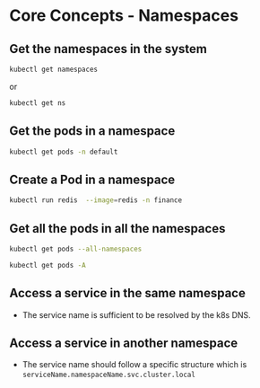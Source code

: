 # Core Concepts - Namespaces

## Get the namespaces in the system

```bash
kubectl get namespaces
```

or 

```bash
kubectl get ns
```

## Get the pods in a namespace

```bash
kubectl get pods -n default
```

## Create a Pod in a namespace

```bash
kubectl run redis  --image=redis -n finance
```

## Get all the pods in all the namespaces

```bash
kubectl get pods --all-namespaces 
```

```bash
kubectl get pods -A
```

## Access a service in the same namespace

- The service name is sufficient to be resolved by the k8s DNS.

## Access a service in another namespace

- The service name should follow a specific structure which is `serviceName.namespaceName.svc.cluster.local`